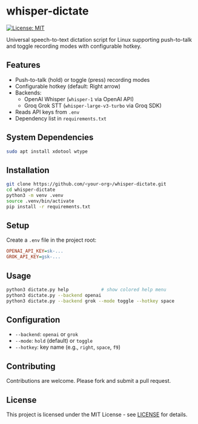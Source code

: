 # whisper-dictate

[![License: MIT](https://img.shields.io/badge/license-MIT-blue.svg)](LICENSE)

Universal speech-to-text dictation script for Linux supporting push-to-talk and toggle recording modes with configurable hotkey.

## Features
- Push-to-talk (hold) or toggle (press) recording modes
- Configurable hotkey (default: Right arrow)
- Backends:
  - OpenAI Whisper (`whisper-1` via OpenAI API)
  - Groq Grok STT (`whisper-large-v3-turbo` via Groq SDK)
- Reads API keys from `.env`
- Dependency list in `requirements.txt`

## System Dependencies

```bash
sudo apt install xdotool wtype
```

## Installation

```bash
git clone https://github.com/<your-org>/whisper-dictate.git
cd whisper-dictate
python3 -m venv .venv
source .venv/bin/activate
pip install -r requirements.txt
```

## Setup

Create a `.env` file in the project root:
```ini
OPENAI_API_KEY=sk-...
GROK_API_KEY=gsk-...
```

## Usage

```bash
python3 dictate.py help            # show colored help menu
python3 dictate.py --backend openai
python3 dictate.py --backend grok --mode toggle --hotkey space
```

## Configuration

- `--backend`: `openai` or `grok`
- `--mode`: `hold` (default) or `toggle`
- `--hotkey`: key name (e.g., `right`, `space`, `f9`)

## Contributing

Contributions are welcome. Please fork and submit a pull request.

## License

This project is licensed under the MIT License - see [LICENSE](LICENSE) for details.
